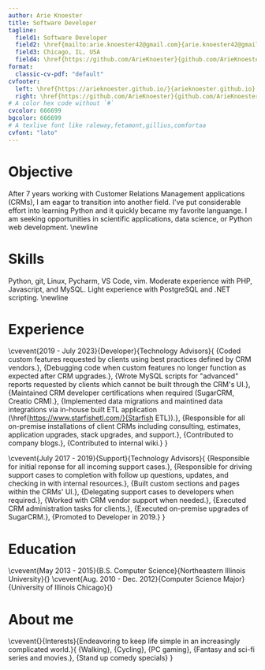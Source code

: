 ```yaml
---
author: Arie Knoester
title: Software Developer
tagline:
  field1: Software Developer
  field2: \href{mailto:arie.knoester42@gmail.com}{arie.knoester42@gmail.com}
  field3: Chicago, IL, USA
  field4: \href{https://github.com/ArieKnoester}{github.com/ArieKnoester}
format:
  classic-cv-pdf: "default"
cvfooter:
  left: \href{https://arieknoester.github.io/}{arieknoester.github.io}
  right: \href{https://github.com/ArieKnoester}{github.com/ArieKnoester/}
# A color hex code without `#`
cvcolor: 666699
bgcolor: 666699
# A texlive font like raleway,fetamont,gillius,comfortaa
cvfont: "lato"
---
```


# Objective

After 7 years working with Customer Relations Management applications (CRMs), I am eagar to transition into another field. I've put considerable effort into 
learning Python and it quickly became my favorite languange. I am seeking opportunities in scientific applications, data science, or Python web development. \newline

# Skills

Python, git, Linux, Pycharm, VS Code, vim. Moderate experience with PHP, Javascript, and MySQL. Light experience with PostgreSQL and .NET scripting. \newline


# Experience

\cvevent{2019 - July 2023}{Developer}{Technology Advisors}{
  {Coded custom features requested by clients using best practices defined by CRM vendors.},
  {Debugging code when custom features no longer function as expected after CRM upgrades.},
  {Wrote MySQL scripts for "advanced" reports requested by clients which cannot be built through the CRM's UI.},
  {Maintained CRM developer certifications when required (SugarCRM, Creatio CRM).},
  {Implemented data migrations and maintined data integrations via in-house built ETL application (\href{https://www.starfishetl.com/}{Starfish ETL}).},
  {Responsible for all on-premise installations of client CRMs including consulting, estimates, application upgrades, stack upgrades, and support.},
  {Contributed to company blogs.},
  {Contributed to internal wiki.}
}

\cvevent{July 2017 - 2019}{Support}{Technology Advisors}{
  {Responsible for initial reponse for all incoming support cases.},
  {Responsible for driving support cases to completion with follow up questions, updates, and checking in with internal resources.},
  {Built custom sections and pages within the CRMs' UI.},
  {Delegating support cases to developers when required.},
  {Worked with CRM vendor support when needed.},
  {Executed CRM administration tasks for clients.},
  {Executed on-premise upgrades of SugarCRM.},
  {Promoted to Developer in 2019.}
}

# Education

\cvevent{May 2013 - 2015}{B.S. Computer Science}{Northeastern Illinois University}{}
\cvevent{Aug. 2010 - Dec. 2012}{Computer Science Major}{University of Illinois Chicago}{}


# About me

\cvevent{}{Interests}{Endeavoring to keep life simple in an increasingly complicated world.}{
  {Walking},
  {Cycling},
  {PC gaming},
  {Fantasy and sci-fi series and movies.},
  {Stand up comedy specials}
}

